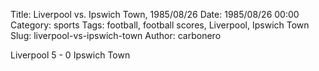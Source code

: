 Title: Liverpool vs. Ipswich Town, 1985/08/26
Date: 1985/08/26 00:00
Category: sports
Tags: football, football scores, Liverpool, Ipswich Town
Slug: liverpool-vs-ipswich-town
Author: carbonero


Liverpool 5 - 0 Ipswich Town
